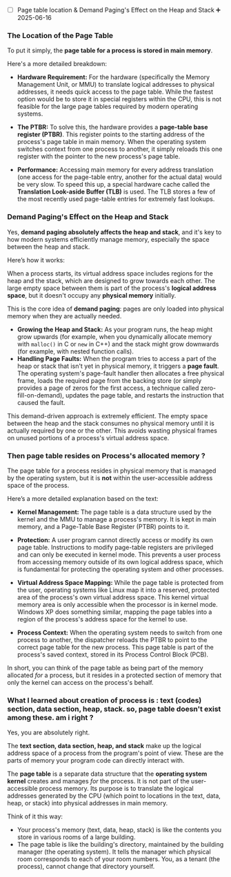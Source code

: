 - [ ] Page table location & Demand Paging's Effect on the Heap and Stack ➕ 2025-06-16 


### The Location of the Page Table

To put it simply, the **page table for a process is stored in main memory**.

Here's a more detailed breakdown:

- **Hardware Requirement:** For the hardware (specifically the Memory Management Unit, or MMU) to translate logical addresses to physical addresses, it needs quick access to the page table. While the fastest option would be to store it in special registers within the CPU, this is not feasible for the large page tables required by modern operating systems.
    
- **The PTBR:** To solve this, the hardware provides a **page-table base register (PTBR)**. This register points to the starting address of the process's page table in main memory. When the operating system switches context from one process to another, it simply reloads this one register with the pointer to the new process's page table.
    
- **Performance:** Accessing main memory for every address translation (one access for the page-table entry, another for the actual data) would be very slow. To speed this up, a special hardware cache called the **Translation Look-aside Buffer (TLB)** is used. The TLB stores a few of the most recently used page-table entries for extremely fast lookups.
    

### Demand Paging's Effect on the Heap and Stack

Yes, **demand paging absolutely affects the heap and stack**, and it's key to how modern systems efficiently manage memory, especially the space between the heap and stack.

Here’s how it works:

When a process starts, its virtual address space includes regions for the heap and the stack, which are designed to grow towards each other. The large empty space between them is part of the process's **logical address space**, but it doesn't occupy any **physical memory** initially.

This is the core idea of **demand paging**: pages are only loaded into physical memory when they are actually needed.

- **Growing the Heap and Stack:** As your program runs, the heap might grow upwards (for example, when you dynamically allocate memory with `malloc()` in C or `new` in C++) and the stack might grow downwards (for example, with nested function calls).
- **Handling Page Faults:** When the program tries to access a part of the heap or stack that isn't yet in physical memory, it triggers a **page fault**. The operating system's page-fault handler then allocates a free physical frame, loads the required page from the backing store (or simply provides a page of zeros for the first access, a technique called zero-fill-on-demand), updates the page table, and restarts the instruction that caused the fault.
    

This demand-driven approach is extremely efficient. The empty space between the heap and the stack consumes no physical memory until it is actually required by one or the other. This avoids wasting physical frames on unused portions of a process's virtual address space.





### Then page table resides on Process's allocated memory ?

The page table for a process resides in physical memory that is managed by the operating system, but it is **not** within the user-accessible address space of the process.

Here’s a more detailed explanation based on the text:

- **Kernel Management:** The page table is a data structure used by the kernel and the MMU to manage a process's memory. It is kept in main memory, and a Page-Table Base Register (PTBR) points to it.
    
- **Protection:** A user program cannot directly access or modify its own page table. Instructions to modify page-table registers are privileged and can only be executed in kernel mode. This prevents a user process from accessing memory outside of its own logical address space, which is fundamental for protecting the operating system and other processes.
    
- **Virtual Address Space Mapping:** While the page table is protected from the user, operating systems like Linux map it into a reserved, protected area of the process's own virtual address space. This kernel virtual memory area is only accessible when the processor is in kernel mode. Windows XP does something similar, mapping the page tables into a region of the process's address space for the kernel to use.
    
- **Process Context:** When the operating system needs to switch from one process to another, the dispatcher reloads the PTBR to point to the correct page table for the new process. This page table is part of the process's saved context, stored in its Process Control Block (PCB).
    

In short, you can think of the page table as being part of the memory allocated _for_ a process, but it resides in a protected section of memory that only the kernel can access on the process's behalf.





### What I learned about creation of process is : text (codes) section, data section, heap, stack. so, page table doesn't exist among these. am i right ?


Yes, you are absolutely right.

The **text section, data section, heap, and stack** make up the logical address space of a process from the program's point of view. These are the parts of memory your program code can directly interact with.

The **page table** is a separate data structure that the **operating system kernel** creates and manages _for_ the process. It is not part of the user-accessible process memory. Its purpose is to translate the logical addresses generated by the CPU (which point to locations in the text, data, heap, or stack) into physical addresses in main memory.

Think of it this way:

- Your process's memory (text, data, heap, stack) is like the contents you store in various rooms of a large building.
- The page table is like the building's directory, maintained by the building manager (the operating system). It tells the manager which physical room corresponds to each of your room numbers. You, as a tenant (the process), cannot change that directory yourself.